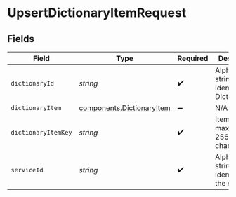 # UpsertDictionaryItemRequest


## Fields

| Field                                                              | Type                                                               | Required                                                           | Description                                                        | Example                                                            |
| ------------------------------------------------------------------ | ------------------------------------------------------------------ | ------------------------------------------------------------------ | ------------------------------------------------------------------ | ------------------------------------------------------------------ |
| `dictionaryId`                                                     | *string*                                                           | :heavy_check_mark:                                                 | Alphanumeric string identifying a Dictionary.                      | 3vjTN8v1O7nOAY7aNDGOL                                              |
| `dictionaryItem`                                                   | [components.DictionaryItem](../../models/shared/dictionaryitem.md) | :heavy_minus_sign:                                                 | N/A                                                                |                                                                    |
| `dictionaryItemKey`                                                | *string*                                                           | :heavy_check_mark:                                                 | Item key, maximum 256 characters.                                  | test-key                                                           |
| `serviceId`                                                        | *string*                                                           | :heavy_check_mark:                                                 | Alphanumeric string identifying the service.                       | SU1Z0isxPaozGVKXdv0eY                                              |